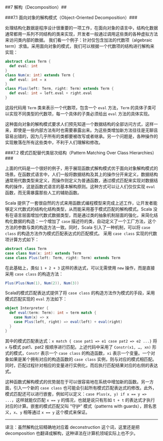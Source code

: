 ##7	解构（Decomposition）##

###7.1	面向对象的解构模式（Object-Oriented Decomposition）###

处理结构化数据是程序设计很重要的一项工作，在面向对象的语言中，结构化数据通常都用一系列不同结构的类来实现，开发者一般通过调用这些类的各种虚拟方法来访问类内部的数据。
我们看一个例子：针对仅包含加法的代数项（algebraic term）求值。采用面向对象的模式，我们可以根据一个代数项的结构进行解构来实现：
```Scala
abstract class Term {
  def eval: int
}
class Num(x: int) extends Term {
  def eval: int = x
}
class Plus(left: Term, right: Term) extends Term {
  def eval: int = left.eval + right.eval
}
```
这段代码用 `Term` 类来表示一个代数项，包含一个 `eval` 方法，`Term` 的具体子类可以实现不同类型的代数项，每一个具体的子类必须给出 `eval` 方法的具体实现。

这种面向对象的解构模式要求人们预先知道一个数据结构的全部访问方式，这样一来，即使是一些内部方法有时也需要暴露出来。为这些类增加新方法往往是无聊且容易出错的，因为几乎所有的类都要被改写或者继承。另一个问题是，各种操作的实现散落在所有这些类中，不利于人们理解和修改。

###7.2	模式匹配替代类层次结构（Pattern Matching Over Class Hierarchies）###

上面的代码是一个很好的例子，用于展现函数式解构模式优于面向对象解构模式的场景。在函数式语言中，人们一般将数据结构及其上的操作分开来定义，数据结构通常用代数类型来定义，而操作则定义为普通函数，通过模式匹配来实现对数据结构的操作，这是函数式语言的基本解构原则。这种方式可以让人们仅仅实现 `eval` 函数，而无需暴露那些人工的辅助函数。

Scala 提供了一套很自然的方式来用函数式编程模型来完成上述工作，让开发者能够定义代数式的结构化结构类型，从而能采用基于模式匹配的解构模式。Scala 没有在语言层面增加代数式数据类型，而是通过类的抽象机制层面的强化，来简化结构化数据的构造：一个增加了 `case` 描述符的类，自动定义了一个工厂方法，这个方法的参数与类的构造方法一致。同时，Scala 引入了一种机制，可以将 `case class` 的构造方法作为模式匹配表达式的匹配模式。
采用 `case class` 实现的代数项计算方式如下：
```Scala
abstract class Term
case class Num(x: int) extends Term
case class Plus(left: Term, right: Term) extends Term
```
在此基础上，类似 `1 + 2 + 3` 这样的表达式，可以无需使用 `new` 操作，而是直接采用 `case class` 的构造方法：
```Scala
Plus(Plus(Num(1), Num(2)), Num(3))
```
Scala的模式匹配表达式提供了将 `case class` 的构造方法作为模式的手段，采用模式匹配实现的 `eval` 方法如下：
```Scala
object Interpreter {
  def eval(term: Term): int = term match {
    case Num(x) => x
    case Plus(left, right) => eval(left) + eval(right)
  }
}
```
其中的模式匹配表达式：`x match { case pat1 => e1 case pat2 => e2 ...}` 将 `x` 与模式 pat1、pat2 按顺序进行匹配。上述代码中采用了 `Constr(x1, …, xn)` 形式的模式，`Constr` 表示一个 `case class` 的构造函数，`xi` 表示一个变量。一个对象如果是某个拥有对应的构造函数的 `case class` 实例，则与对应的模式相匹配。同时，匹配过程针对相应的变量进行实例化，而后执行匹配结果对应的右侧的表达式。

这种函数式解构模式的优势就在于可以很容易地在系统中增加新的函数。另一方面，引入一个新的 `case class` 也可能会引起所有模式匹配表达式的修改。此外，模式匹配还可以进行嵌套，例如可以定义：`case Plus(x, y) if x == y => ...`，这样就能仅匹配 `x == y` 的情况，也就是说只有形如 `t + t` 的表达式才执行对应的计算。嵌套的模式匹配又叫 “守护” 模式（patterns with guards），顾名思义，`x`、`y` 相等通过 `x == y` 这个模式来保证。

--------------------------------------------------------------------------
译注：虽然解构比较精确地对应着 deconstruction 这个词，这里还是把 decomposition 也翻译成解构，这种译法在计算机领域实际上也不少。
